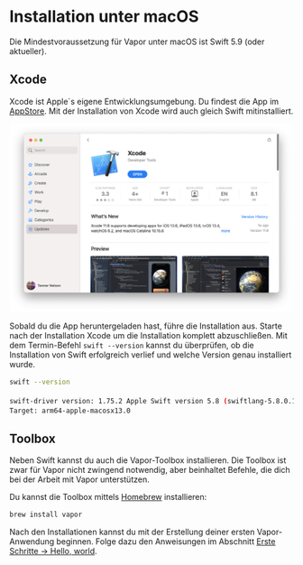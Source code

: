 # Installation unter macOS

Die Mindestvoraussetzung für Vapor unter macOS ist Swift 5.9 (oder aktueller).

## Xcode

Xcode ist Apple`s eigene Entwicklungsumgebung. Du findest die App im [AppStore](https://itunes.apple.com/us/app/xcode/id497799835?mt=12). Mit der Installation von Xcode wird auch gleich Swift mitinstalliert.

![Xcode in Mac App Store](../images/xcode-mac-app-store.png)

Sobald du die App heruntergeladen hast, führe die Installation aus. Starte nach der Installation Xcode um die Installation komplett abzuschließen. Mit dem Termin-Befehl `swift --version` kannst du überprüfen, ob die Installation von Swift erfolgreich verlief und welche Version genau installiert wurde.

```sh
swift --version

swift-driver version: 1.75.2 Apple Swift version 5.8 (swiftlang-5.8.0.124.2 clang-1403.0.22.11.100)
Target: arm64-apple-macosx13.0
```

## Toolbox

Neben Swift kannst du auch die Vapor-Toolbox installieren. Die Toolbox ist zwar für Vapor nicht zwingend notwendig, aber beinhaltet Befehle, die dich bei der Arbeit mit Vapor unterstützen.

Du kannst die Toolbox mittels [Homebrew](https://brew.sh) installieren:

```sh
brew install vapor
```

Nach den Installationen kannst du mit der Erstellung deiner ersten Vapor-Anwendung beginnen. Folge dazu den Anweisungen im Abschnitt [Erste Schritte → Hello, world](../getting-started/hello-world.md).
